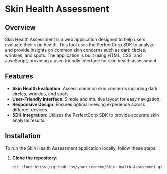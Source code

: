# Skin Health Assessment

## Overview
Skin Health Assessment is a web application designed to help users evaluate their skin health. This tool uses the PerfectCorp SDK to analyze and provide insights on common skin concerns such as dark circles, wrinkles, and spots. The application is built using HTML, CSS, and JavaScript, providing a user-friendly interface for skin health assessment.

## Features
- **Skin Health Evaluation**: Assess common skin concerns including dark circles, wrinkles, and spots.
- **User-Friendly Interface**: Simple and intuitive layout for easy navigation.
- **Responsive Design**: Ensures optimal viewing experience across different devices.
- **SDK Integration**: Utilizes the PerfectCorp SDK to provide accurate skin analysis results.

## Installation
To run the Skin Health Assessment application locally, follow these steps:

1. **Clone the repository**:
   ```bash
   git clone https://github.com/yourusername/Skin-Health-Assessment.git